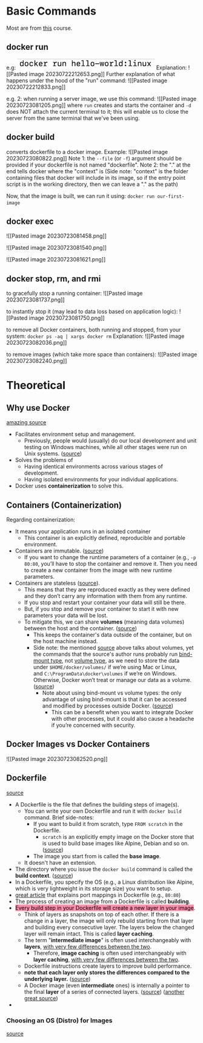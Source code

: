 
# Basic Commands
Most are from [this](https://www.linkedin.com/learning/learning-docker-17236240) course.
## docker run
e.g:
![Pasted image 20230722211957](Attachments%20-%20Docker%20Basics/Pasted%20image%2020230722211957.png)
Explanation:
![[Pasted image 20230722212653.png]]
Further explanation of what happens under the hood of the "run" command:
![[Pasted image 20230722212833.png]]

e.g. 2:
when running a server image, we use this command:
![[Pasted image 20230723081205.png]]
where `run` creates and starts the container and `-d` does NOT attach the current terminal to it; this will enable us to close the server from the same terminal that we've been using.


## docker build
converts dockerfile to a docker image.
Example:
![[Pasted image 20230723080822.png]]
Note 1: the `--file` (or `-f`) argument should be provided if your dockerfile is not named "dockerfile".
Note 2: the "." at the end tells docker where the "context" is 
(Side note: "context" is the folder containing files that docker will include in its image, so if the entry point script is in the working directory, then we can leave a "." as the path)

Now, that the image is built, we can run it using:
`docker run our-first-image`


## docker exec

![[Pasted image 20230723081458.png]]

![[Pasted image 20230723081540.png]]

![[Pasted image 20230723081621.png]]

## docker stop, rm, and rmi

to gracefully stop a running container:
![[Pasted image 20230723081737.png]]

to instantly stop it (may lead to data loss based on application logic):
![[Pasted image 20230723081750.png]]

to remove all Docker containers, both running and stopped, from your system:
`docker ps -aq | xargs docker rm`
Explanation:
![[Pasted image 20230723082036.png]]

to remove images (which take more space than containers):
![[Pasted image 20230723082240.png]]

# Theoretical

## Why use Docker

[amazing source](https://takacsmark.com/getting-started-with-docker-in-your-project-step-by-step-tutorial/)

* Facilitates environment setup and management.
	* Previously, people would (usually) do our local development and unit testing on Windows machines, while all other stages were run on Unix systems. ([source](https://takacsmark.com/getting-started-with-docker-in-your-project-step-by-step-tutorial/#:~:text=do%20our%20local%20development%20and%20unit%20testing%20on%20Windows%20machines%2C%20while%20all%20other%20stages%20were%20run%20on%20Unix%20systems.))
* Solves the problems of 
	* Having identical environments across various stages of development.
	* Having isolated environments for your individual applications.
* Docker uses **containerization** to solve this.

## Containers (Containerization)

Regarding containerization: 
*  It means your application runs in an isolated container
	* This container is an explicitly defined, reproducible and portable environment.
* Containers are immutable. ([source](https://takacsmark.com/getting-started-with-docker-in-your-project-step-by-step-tutorial/#:~:text=you%20can%20stop,new%20runtime%20parameters.))
	* If you want to change the runtime parameters of a container (e.g., `-p 80:80`, you’ll have to stop the container and remove it. Then you need to create a new container from the image with new runtime parameters.
* Containers are stateless ([source](https://takacsmark.com/getting-started-with-docker-in-your-project-step-by-step-tutorial/#:~:text=to%20our%20terminal.-,Data%20in%20Docker%20containers,-Now%20that%20we)).
	* This means that they are reproduced exactly as they were defined and they don’t carry any information with them from any runtime.
	* If you stop and restart your container your data will still be there. 
	* But, if you stop and remove your container to start it with new parameters your data will be lost.
	* To mitigate this, we can share **volumes** (meaning data volumes) between the host and the container. ([source](https://takacsmark.com/getting-started-with-docker-in-your-project-step-by-step-tutorial/#:~:text=we%20can%20share%20volumes%20(meaning%20data%20volumes)%20between%20the%20host%20and%20the%20container.))
		* This keeps the container's data outside of the container, but on the host machine instead.
		* Side note: the mentioned [source](<https://takacsmark.com/getting-started-with-docker-in-your-project-step-by-step-tutorial/#:~:text=we%20can%20share%20volumes%20(meaning%20data%20volumes)%20between%20the%20host%20and%20the%20container.>) above talks about volumes, yet the commands that the source's author runs probably run [bind-mount type](https://docs.docker.com/storage/bind-mounts/), not [volume type](https://docs.docker.com/storage/volumes/), as we need to store the data under `$HOME/docker/volumes/` if we’re using Mac or Linux, and `C:\ProgramData\docker\volumes` if we’re on Windows. Otherwise, Docker won’t treat or manage our data as a volume. ([source](https://blog.logrocket.com/docker-volumes-vs-bind-mounts/#:~:text=You%20must%20store%20the%20data%20under%20%24HOME/docker/volumes/%20if%20you%E2%80%99re%20using%20Mac%20or%20Linux%2C%20and%20C%3A%5CProgramData%5Cdocker%5Cvolumes%20if%20you%E2%80%99re%20on%20Windows.%20Otherwise%2C%20Docker%20won%E2%80%99t%20treat%20or%20manage%20your%20data%20as%20a%20volume.))
			* Note about using bind-mount vs volume types: the only advantage of using bind-mount is that it can be accessed and modified by processes outside Docker. ([source](https://blog.logrocket.com/docker-volumes-vs-bind-mounts/#:~:text=You%20must%20store%20the%20data%20under%20%24HOME/docker/volumes/%20if%20you%E2%80%99re%20using%20Mac%20or%20Linux%2C%20and%20C%3A%5CProgramData%5Cdocker%5Cvolumes%20if%20you%E2%80%99re%20on%20Windows.%20Otherwise%2C%20Docker%20won%E2%80%99t%20treat%20or%20manage%20your%20data%20as%20a%20volume.))
				* This can be a benefit when you want to integrate Docker with other processes, but it could also cause a headache if you’re concerned with security.

## Docker Images vs Docker Containers

![[Pasted image 20230723082520.png]]

## Dockerfile

[source](https://takacsmark.com/getting-started-with-docker-in-your-project-step-by-step-tutorial/#:~:text=Here%20you%20can,about%20this%20later.)

* A Dockerfile is the file that defines the building steps of image(s). 
	* You can write your own Dockerfile and run it with `docker build` command. Brief side-notes:
		* If you want to build it from scratch, type `FROM scratch` in the Dockerfile.
			* `scratch` is an explicitly empty image on the Docker store that is used to build base images like Alpine, Debian and so on. ([source](https://takacsmark.com/dockerfile-tutorial-by-example-dockerfile-best-practices-2018/#why-and-when-youd-want-to-use-a-dockerfile:~:text=is%20an%20explicitly%20empty%20image%20on%20the%20Docker%20store%20that%20is%20used%20to%20build%20base%20images%20like%20Alpine%2C%20Debian%20and%20so%20on.))
		* The image you start from is called the **base image**.
	* It doesn't have an extension.
* The directory where you issue the `docker build` command is called the **build context**. ([source](https://takacsmark.com/dockerfile-tutorial-by-example-dockerfile-best-practices-2018/#why-and-when-youd-want-to-use-a-dockerfile:~:text=The%20directory%20where%20you%20issue%20the%20docker%20build%20command%20is%20called%20the%20build%20context))
* In a Dockerfile, you specify the OS (e.g., a Linux distribution like Alpine, which is very lightweight in its storage size) you want to setup.
* [great article](https://takacsmark.com/getting-started-with-docker-in-your-project-step-by-step-tutorial/#:~:text=what%20does%20this,should%20see%20this%3A) that explains port mappings in Dockerfile (e.g., `80:80`)
* The process of creating an image from a Dockerfile is called **building**.
* <mark style="background: #FF5582A6;">Every build step in your Dockerfile will create a new layer in your image</mark>.
	* Think of layers as snapshots on top of each other. If there is a change in a layer, the image will only rebuild starting from that layer and building every consecutive layer. The layers below the changed layer will remain intact. This is called **layer caching**.
	* The term "**intermediate image**" is often used interchangeably with **layers**, [with very few differences between the two](https://vsupalov.com/docker-image-layers/#:~:text=Each%20layer%20is%20an%20image%20itself%2C%20just%20one%20without%20a%20human%2Dassigned%20tag.%20They%20have%20auto%2Dgenerated%20IDs%20though.). 
		* Therefore, **image caching** is often used interchangeably with **layer caching**, [with very few differences between the two](https://medium.com/peak-product/whale-of-a-time-with-docker-6c01c000b5b4#:~:text=Image%20caching%20vs%20Layer%20caching). 
	* Dockerfile instructions create layers to improve build performance.
	* **note that each layer only stores the differences compared to the underlying layer.** ([source](https://takacsmark.com/dockerfile-tutorial-by-example-dockerfile-best-practices-2018/#why-and-when-youd-want-to-use-a-dockerfile:~:text=note%20that%20each%20layer%20only%20stores%20the%20differences%20compared%20to%20the%20underlying%20layer.))
	* A Docker image (even **intermediate** ones) is internally a pointer to the final **layer** of a series of connected layers. ([source](https://stackoverflow.com/questions/60791832/whats-the-docker-intermediate-layer-or-image#:~:text=The%20Docker%20image%20format,specific%20layer%20a%20name)) ([another great source](https://vsupalov.com/docker-image-layers/#:~:text=An%20Image%20Is%20Basically%20A%20Diff))
* 


### Choosing an OS (Distro) for Images

[source](https://kuberty.io/blog/best-os-for-docker/)